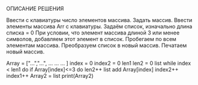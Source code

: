 ОПИСАНИЕ РЕШЕНИЯ

Ввести с клавиатуры число элементов массива.
Задать массив.
Ввести элементы массива Arr с клавиатуры.
Задаём список, изначально длина списка = 0
При условии, что элемент массива длиной 3 или менее символов, добавляем этот элемент в список. Пробегаем по всем элементам массива.
Преобразуем список в новый массив.
Печатаем новый массив.


Array = ["...","...", ... ... ... ]
index = 0
index2 = 0
len1
len2 = 0
list
while index < len1 do
    if Array[index]<=3 do
        len2++
        list add Array[index]
        index2++
    index1++
Array2 = list
print(Array2)
